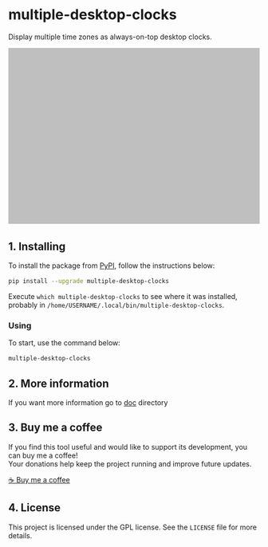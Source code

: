 # multiple-desktop-clocks

Display multiple time zones as always-on-top desktop clocks.

![logo](screenshot.png)

## 1. Installing

To install the package from [PyPI](https://pypi.org/project/multiple-desktop-clocks/), follow the instructions below:


```bash
pip install --upgrade multiple-desktop-clocks
```

Execute `which multiple-desktop-clocks` to see where it was installed, probably in `/home/USERNAME/.local/bin/multiple-desktop-clocks`.

### Using

To start, use the command below:

```bash
multiple-desktop-clocks
```
## 2. More information

If you want more information go to [doc](https://github.com/trucomanx/MultipleDesktopClocks/blob/main/doc) directory

## 3. Buy me a coffee

If you find this tool useful and would like to support its development, you can buy me a coffee!  
Your donations help keep the project running and improve future updates.  

[☕ Buy me a coffee](https://ko-fi.com/trucomanx) 

## 4. License

This project is licensed under the GPL license. See the `LICENSE` file for more details.
